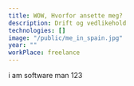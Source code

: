 ```yaml
---
title: WOW, Hvorfor ansette meg?
description: Drift og vedlikehold
technologies: []
image: "/public/me_in_spain.jpg"
year: ""
workPlace: freelance
---
```


i am software man 123